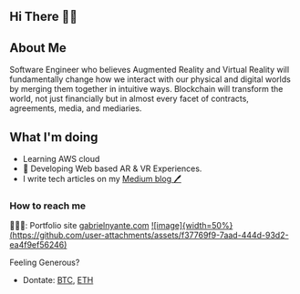 ## Hi There 👋🏾

<!--
**heregoes/heregoes** is a ✨ _special_ ✨ repository because its `README.md` (this file) appears on your GitHub profile. -->
## About Me
Software Engineer who believes Augmented Reality and Virtual Reality will fundamentally change how we interact with our physical and digital worlds by
merging them together in intuitive ways. Blockchain will transform the world, not just financially but in almost every facet of contracts, agreements, media, and mediaries.

## What I'm doing
- Learning AWS cloud
- 🔭 Developing Web based AR & VR Experiences. 
- I write tech articles on my [Medium blog 🖊](https://medium.com/@gabnyante)

### How to reach me
👨🏾‍💻: Portfolio site [gabrielnyante.com](https://gabrielnyante.com/)
[![image]{width=50%}(https://github.com/user-attachments/assets/f37769f9-7aad-444d-93d2-ea4f9ef56246)](https://www.linkedin.com/in/gabrielnyante/)

Feeling Generous?
- Dontate: [BTC](https://www.blockchain.com/btc/address/39nPG9gCMCiiDAkHpAsh5Kb3QLcnXoev4N), [ETH](https://www.blockchain.com/eth/address/0x7a1337f0fF0E1F49C9E90dbF269E3134669860d9)
